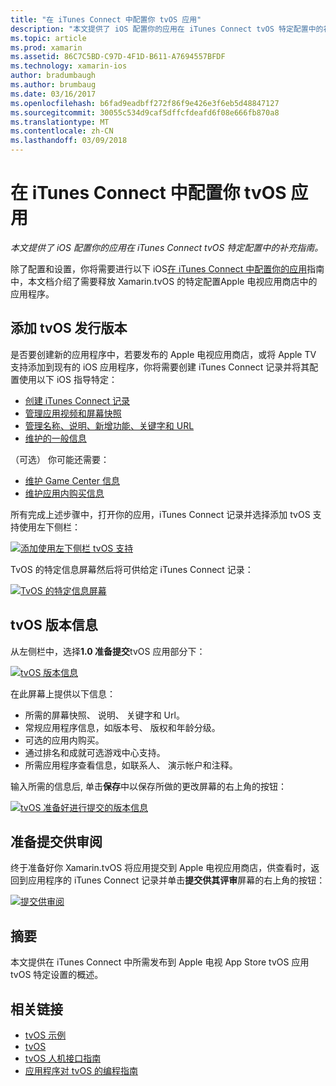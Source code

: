 ```yaml
---
title: "在 iTunes Connect 中配置你 tvOS 应用"
description: "本文提供了 iOS 配置你的应用在 iTunes Connect tvOS 特定配置中的补充指南。"
ms.topic: article
ms.prod: xamarin
ms.assetid: 86C7C5BD-C97D-4F1D-B611-A7694557BFDF
ms.technology: xamarin-ios
author: bradumbaugh
ms.author: brumbaug
ms.date: 03/16/2017
ms.openlocfilehash: b6fad9eadbff272f86f9e426e3f6eb5d48847127
ms.sourcegitcommit: 30055c534d9caf5dffcfdeafd6f08e666fb870a8
ms.translationtype: MT
ms.contentlocale: zh-CN
ms.lasthandoff: 03/09/2018
---
```

# <a name="configure-your-tvos-app-in-itunes-connect"></a>在 iTunes Connect 中配置你 tvOS 应用

_本文提供了 iOS 配置你的应用在 iTunes Connect tvOS 特定配置中的补充指南。_


除了配置和设置，你将需要进行以下 iOS[在 iTunes Connect 中配置你的应用](~/ios/deploy-test/app-distribution/app-store-distribution/itunesconnect.md)指南中，本文档介绍了需要释放 Xamarin.tvOS 的特定配置Apple 电视应用商店中的应用程序。

<a name="Adding-a-tvOS-Release-Version" />

## <a name="adding-a-tvos-release-version"></a>添加 tvOS 发行版本

是否要创建新的应用程序中，若要发布的 Apple 电视应用商店，或将 Apple TV 支持添加到现有的 iOS 应用程序，你将需要创建 iTunes Connect 记录并将其配置使用以下 iOS 指导特定：

- [创建 iTunes Connect 记录](~/ios/deploy-test/app-distribution/app-store-distribution/itunesconnect.md#creating)
- [管理应用视频和屏幕快照](~/ios/deploy-test/app-distribution/app-store-distribution/itunesconnect.md#managing)
- [管理名称、说明、新增功能、关键字和 URL](~/ios/deploy-test/app-distribution/app-store-distribution/itunesconnect.md#metadata)
- [维护的一般信息](~/ios/deploy-test/app-distribution/app-store-distribution/itunesconnect.md#general)

（可选） 你可能还需要：

- [维护 Game Center 信息](~/ios/deploy-test/app-distribution/app-store-distribution/itunesconnect.md#game-center)
- [维护应用内购买信息](~/ios/deploy-test/app-distribution/app-store-distribution/itunesconnect.md#iap)

所有完成上述步骤中，打开你的应用，iTunes Connect 记录并选择添加 tvOS 支持使用左下侧栏：

[![](itunes-connect-images/connect01.png "添加使用左下侧栏 tvOS 支持")](itunes-connect-images/connect01.png#lightbox)

TvOS 的特定信息屏幕然后将可供给定 iTunes Connect 记录：

[![](itunes-connect-images/connect02.png "TvOS 的特定信息屏幕")](itunes-connect-images/connect02.png#lightbox)

<a name="tvOS-Version-Information" />

## <a name="tvos-version-information"></a>tvOS 版本信息

从左侧栏中，选择**1.0 准备提交**tvOS 应用部分下：

[![](itunes-connect-images/connect03.png "tvOS 版本信息")](itunes-connect-images/connect03.png#lightbox)

在此屏幕上提供以下信息：

- 所需的屏幕快照、 说明、 关键字和 Url。
- 常规应用程序信息，如版本号、 版权和年龄分级。
- 可选的应用内购买。
- 通过排名和成就可选游戏中心支持。
- 所需应用程序查看信息，如联系人、 演示帐户和注释。

输入所需的信息后, 单击**保存**中以保存所做的更改屏幕的右上角的按钮：

[![](itunes-connect-images/connect04.png "tvOS 准备好进行提交的版本信息")](itunes-connect-images/connect04.png#lightbox)

<a name="Submitting-for-Review" />

## <a name="preparing-to-submit-for-review"></a>准备提交供审阅

终于准备好你 Xamarin.tvOS 将应用提交到 Apple 电视应用商店，供查看时，返回到应用程序的 iTunes Connect 记录并单击**提交供其评审**屏幕的右上角的按钮：

[![](itunes-connect-images/connect05.png "提交供审阅")](itunes-connect-images/connect05.png#lightbox)

<a name="Summary" />

## <a name="summary"></a>摘要

本文提供在 iTunes Connect 中所需发布到 Apple 电视 App Store tvOS 应用 tvOS 特定设置的概述。



## <a name="related-links"></a>相关链接

- [tvOS 示例](https://developer.xamarin.com/samples/tvos/all/)
- [tvOS](https://developer.apple.com/tvos/)
- [tvOS 人机接口指南](https://developer.apple.com/tvos/human-interface-guidelines/)
- [应用程序对 tvOS 的编程指南](https://developer.apple.com/library/prerelease/tvos/documentation/General/Conceptual/AppleTV_PG/)
